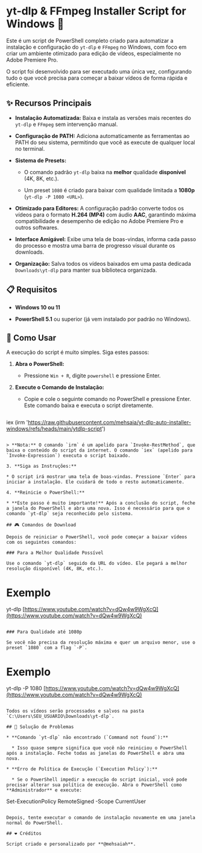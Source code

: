 # yt-dlp & FFmpeg Installer Script for Windows 🚀

Este é um script de PowerShell completo criado para automatizar a instalação e configuração do `yt-dlp` e `FFmpeg` no Windows, com foco em criar um ambiente otimizado para edição de vídeos, especialmente no Adobe Premiere Pro.

O script foi desenvolvido para ser executado uma única vez, configurando tudo o que você precisa para começar a baixar vídeos de forma rápida e eficiente.

## ✨ Recursos Principais

* **Instalação Automatizada:** Baixa e instala as versões mais recentes do `yt-dlp` e `FFmpeg` sem intervenção manual.

* **Configuração de PATH:** Adiciona automaticamente as ferramentas ao PATH do seu sistema, permitindo que você as execute de qualquer local no terminal.

* **Sistema de Presets:**

  * O comando padrão `yt-dlp` baixa na **melhor** qualidade **disponível** (4K, 8K, etc.).

  * Um preset `1080` é criado para baixar com qualidade limitada a **1080p** (`yt-dlp -P 1080 <URL>`).

* **Otimizado para Editores:** A configuração padrão converte todos os vídeos para o formato **H.264 (MP4)** com áudio **AAC**, garantindo máxima compatibilidade e desempenho de edição no Adobe Premiere Pro e outros softwares.

* **Interface Amigável:** Exibe uma tela de boas-vindas, informa cada passo do processo e mostra uma barra de progresso visual durante os downloads.

* **Organização:** Salva todos os vídeos baixados em uma pasta dedicada `Downloads\yt-dlp` para manter sua biblioteca organizada.

## 📋 Requisitos

* **Windows 10 ou 11**

* **PowerShell 5.1** ou superior (já vem instalado por padrão no Windows).

## 🚀 Como Usar

A execução do script é muito simples. Siga estes passos:

1. **Abra o PowerShell:**

   * Pressione `Win + R`, digite `powershell` e pressione Enter.

2. **Execute o Comando de Instalação:**

   * Copie e cole o seguinte comando no PowerShell e pressione Enter. Este comando baixa e executa o script diretamente.

   ```
  iex (irm 'https://raw.githubusercontent.com/mehsaia/yt-dlp-auto-installer-windows/refs/heads/main/ytdlp-script')
   ```

   > **Nota:** O comando `irm` é um apelido para `Invoke-RestMethod`, que baixa o conteúdo do script da internet. O comando `iex` (apelido para `Invoke-Expression`) executa o script baixado.

3. **Siga as Instruções:**

   * O script irá mostrar uma tela de boas-vindas. Pressione `Enter` para iniciar a instalação. Ele cuidará de todo o resto automaticamente.

4. **Reinicie o PowerShell:**

   * **Este passo é muito importante!** Após a conclusão do script, feche a janela do PowerShell e abra uma nova. Isso é necessário para que o comando `yt-dlp` seja reconhecido pelo sistema.

## 🎮 Comandos de Download

Depois de reiniciar o PowerShell, você pode começar a baixar vídeos com os seguintes comandos:

### Para a Melhor Qualidade Possível

Use o comando `yt-dlp` seguido da URL do vídeo. Ele pegará a melhor resolução disponível (4K, 8K, etc.).

```
# Exemplo
yt-dlp [https://www.youtube.com/watch?v=dQw4w9WgXcQ](https://www.youtube.com/watch?v=dQw4w9WgXcQ)

```

### Para Qualidade até 1080p

Se você não precisa da resolução máxima e quer um arquivo menor, use o preset `1080` com a flag `-P`.

```
# Exemplo
yt-dlp -P 1080 [https://www.youtube.com/watch?v=dQw4w9WgXcQ](https://www.youtube.com/watch?v=dQw4w9WgXcQ)

```

Todos os vídeos serão processados e salvos na pasta `C:\Users\SEU_USUARIO\Downloads\yt-dlp`.

## 🔧 Solução de Problemas

* **Comando `yt-dlp` não encontrado (`Command not found`):**

  * Isso quase sempre significa que você não reiniciou o PowerShell após a instalação. Feche todas as janelas do PowerShell e abra uma nova.

* **Erro de Política de Execução (`Execution Policy`):**

  * Se o PowerShell impedir a execução do script inicial, você pode precisar alterar sua política de execução. Abra o PowerShell como **Administrador** e execute:

  ```
  Set-ExecutionPolicy RemoteSigned -Scope CurrentUser
  
  ```

  Depois, tente executar o comando de instalação novamente em uma janela normal do PowerShell.

## ❤️ Créditos

Script criado e personalizado por **@mehsaiah**.
